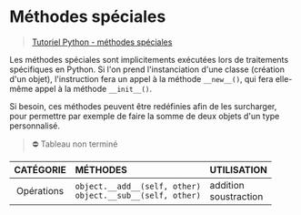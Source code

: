 # Méthodes spéciales

> [Tutoriel Python - méthodes spéciales](https://www.youtube.com/watch?v=XxUasK8f-s0)

Les méthodes spéciales sont implicitements exécutées lors de traitements spécifiques en Python. Si l'on prend l'instanciation d'une classe (création d'un objet), l'instruction fera un appel à la méthode `__new__()`, qui fera elle-même appel à la méthode `__init__()`.

Si besoin, ces méthodes peuvent être redéfinies afin de les surcharger, pour permettre par exemple de faire la somme de deux objets d'un type personnalisé.

> ⛔ Tableau non terminé

|CATÉGORIE|MÉTHODES|UTILISATION|
|:--:|:--|:--|
|Opérations|`object.__add__(self, other)`<br>`object.__sub__(self, other)`|addition<br>soustraction|
